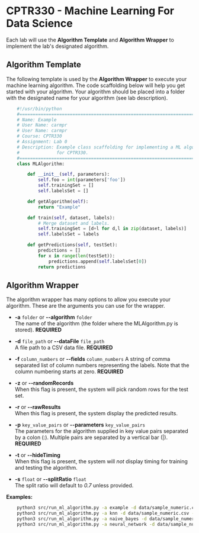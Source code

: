 # CPTR330 - Machine Learning For Data Science

Each lab will use the **Algorithm Template** and **Algorithm Wrapper**
to implement the lab's designated algorithm.

## Algorithm Template

The following template is used by the **Algorithm Wrapper** to execute
your machine learning algorithm.
The code scaffolding below will help you get started with your algorithm.
Your algorithm should be placed into a folder with the designated
name for your algorithm (see lab description).

```python
    #!/usr/bin/python
    #===========================================================================
    # Name: Example
    # User Name: carmpr
    # User Name: carmpr
    # Course: CPTR330
    # Assignment: Lab 0
    # Description: Example class scaffolding for implementing a ML algorithm
    #              for CPTR330.
    #===========================================================================
    class MLAlgorithm:

        def __init__(self, parameters):
            self.foo = int(parameters['foo'])
            self.trainingSet = []
            self.labelsSet = []

        def getAlgorithm(self):
            return "Example"

        def train(self, dataset, labels):
            # Merge dataset and labels.
            self.trainingSet = [d+l for d,l in zip(dataset, labels)]
            self.labelsSet = labels

        def getPredictions(self, testSet):
            predictions = []
            for x in range(len(testSet)):
                predictions.append(self.labelsSet[0])
            return predictions
```

## Algorithm Wrapper

The algorithm wrapper has many options to allow you execute your algorithm.
These are the arguments you can use for the wrapper.

* __-a__ `folder` or __--algorithm__ `folder`  
   The name of the algorithm (the folder where the MLAlgorithm.py is stored).
   __REQUIRED__

* __-d__ `file_path` or __--dataFile__ `file_path`  
   A file path to a CSV data file.  __REQUIRED__

* __-f__ `column_numbers` or __--fields__ `column_numbers`
   A string of comma separated list of column numbers representing the labels.
   Note that the column numbering starts at zero. __REQUIRED__

* __-z__ or __--randomRecords__  
   When this flag is present, the system will pick random rows for the test set.

* __-r__ or __--rawResults__  
   When this flag is present, the system display the predicted results.

* __-p__ `key_value_pairs` or __--parameters__ `key_value_pairs`  
   The parameters for the algorithm supplied in key value pairs separated by a colon (:).
   Multiple pairs are separated by a vertical bar (|). __REQUIRED__

* __-t__ or __--hideTiming__  
   When this flag is present, the system will *not* display timing for training and testing the algorithm.

* __-s__ `float` or __--splitRatio__ `float`  
   The split ratio will default to *0.7* unless provided.

**Examples:**

```sh
    python3 src/run_ml_algorithm.py -a example -d data/sample_numeric.csv -f "8" -p "foo:bar|numbers:1,2,3"
    python3 src/run_ml_algorithm.py -a knn -d data/sample_numeric.csv -f "8" -p "k:4"
    python3 src/run_ml_algorithm.py -a naive_bayes -d data/sample_numeric.csv -f "8"
    python3 src/run_ml_algorithm.py -a neural_network -d data/sample_numeric.csv -f "8" -p "inputSize:8|outputSize:1|hiddenLayers:8"
```
